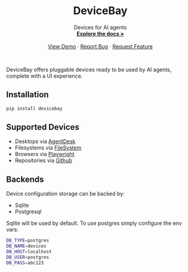 <br />
<p align="center">
  <!-- <a href="https://github.com/agentsea/skillpacks">
    <img src="https://project-logo.png" alt="Logo" width="80">
  </a> -->

  <h1 align="center">DeviceBay</h1>

  <p align="center">
    Devices for AI agents
    <br />
    <a href="https://github.com/agentsea/devicebay"><strong>Explore the docs »</strong></a>
    <br />
    <br />
    <a href="https://github.com/agentsea/devicebay">View Demo</a>
    ·
    <a href="https://github.com/agentsea/devicebay/issues">Report Bug</a>
    ·
    <a href="https://github.com/agentsea/devicebay/issues">Request Feature</a>
  </p>
  <br>
</p>

DeviceBay offers pluggable devices ready to be used by AI agents, complete with a UI experience.

## Installation

```sh
pip install devicebay
```

## Supported Devices

- Desktops via [AgentDesk](https://github.com/agentsea/agentdesk)
- Filesystems via [FileSystem](./devicebay/devices/filesystem.py)
- Browsers via [Playwright](./devicebay/devices/browser.py)
- Repositories via [Github](./devicebay/devices/gh.py)

## Backends

Device configuration storage can be backed by:

- Sqlite
- Postgresql

Sqlite will be used by default. To use postgres simply configure the env vars:

```sh
DB_TYPE=postgres
DB_NAME=devices
DB_HOST=localhost
DB_USER=postgres
DB_PASS=abc123
```
